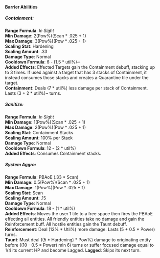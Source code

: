 #### Barrier Abilities

##### Containment:  
**Range Formula**: *In Sight*  
**Min Damage**: 2(Pow%)(Scan \* .025 + 1)  
**Max Damage**: 3(Pow%)(Pow \* .025 + 1)  
**Scaling Stat**: Hardening  
**Scaling Amount**: .33  
**Damage Type**: Normal  
**Cooldown Formula**: 6 - (1.5 \* util%)~  
**Added Effects**: Effected Targets gain the Containment debuff, stacking up to 3 times. If used against a target that has 3 stacks of Containment, it instead consumes those stacks and creates a Quarantine tile under the target.  
**Containment**: Deals (7 \* util%) less damage per stack of Containment. Lasts (3 + 2 \* util%)~ turns.  

##### Sanitize:
**Range Formula**: *In Sight*  
**Min Damage**: 1(Pow%)(Scan \* .025 + 1)  
**Max Damage**: 2(Pow%)(Pow \* .025 + 1)  
**Scaling Stat**: Containment Stacks  
**Scaling Amount**: 100% per Stack  
**Damage Type**: Normal  
**Cooldown Formula**: 12 - (2 \* util%)  
**Added Effects**: Consumes Containment stacks.  

##### System Aggro:
**Range Formula**: PBAoE (.33 \* Scan)  
**Min Damage**: 0.5(Pow%)(Scan \* .025 + 1)  
**Max Damage**: 1(Pow%)(Pow \* .025 + 1)  
**Scaling Stat**: Scan  
**Scaling Amount**: .15  
**Damage Type**: Normal  
**Cooldown Formula**: 18 - (1 \* util%)  
**Added Effects**: Moves the user 1 tile to a free space then fires the PBAoE effecting all entities. All friendly entities take no damage and gain the Reinforcement buff. All hostile entities gain the Taunt debuff.
**Reinforcement**: Deal (12% \* Util%) more damage. Lasts (5 + 0.5 \* Power) turns.  
**Taunt**: Must deal ((5 \* Hardening) \* Pow%) damage to originating entity before ((10 - 0.5 \* Power) min 6) turns or suffer focused damage equal to 1/4 its current HP and become Lagged.
**Lagged**: Skips its next turn.
